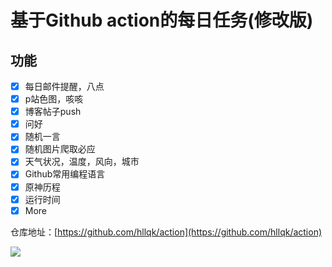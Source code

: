 # 基于Github action的每日任务(修改版)

## 功能

* [X]  每日邮件提醒，八点
* [X]  p站色图，咳咳
* [X]  博客帖子push
* [X]  问好
* [X]  随机一言
* [X]  随机图片爬取必应
* [X]  天气状况，温度，风向，城市
* [X]  Github常用编程语言
* [X]  原神历程
* [X]  运行时间
* [X]  More

仓库地址：[https://github.com/hllqk/action](https://github.com/hllqk/action)

![](https://cloud.shuia.tk/Qexo/2022/8/9d194017281d72d4c21e621637b1b147.jpg)
